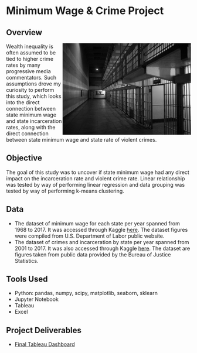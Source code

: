 # Minimum Wage & Crime Project


 ## Overview
<img align= "right" src= "https://github.com/tiltonneena/MinWage-CrimeProject/blob/main/prisonpic.jpg" width="350" height="250">
 Wealth inequality is often assumed to be tied to higher crime rates by many progressive media commentators. Such assumptions drove my curiosity to perform this study, which looks into the direct connection between state minimum wage and state incarceration rates, along with the direct connection between state minimum wage and state rate of violent crimes. 

 ## Objective
 The goal of this study was to uncover if state minimum wage had any direct impact on the incarceration rate and violent crime rate. Linear relationship was tested by way of performing linear regression and data grouping was tested by way of performing k-means clustering. 


 ## Data
 - The dataset of minimum wage for each state per year spanned from 1968 to 2017. It was accessed through Kaggle [here](https://www.kaggle.com/datasets/lislejoem/us-minimum-wage-by-state-from-1968-to-2017?resource=download). The dataset figures were compiled from U.S. Department of Labor public website. 
 - The dataset of crimes and incarceration by state per year spanned from 2001 to 2017. It was also accessed through Kaggle [here](https://www.kaggle.com/datasets/christophercorrea/prisoners-and-crime-in-united-states?select=ucr_by_state.csv). The dataset are figures taken from public data provided by the Bureau of Justice Statistics. 

 
 ## Tools Used
 - Python: pandas, numpy, scipy, matplotlib, seaborn, sklearn
 - Jupyter Notebook
 - Tableau
 - Excel
 
 ## Project Deliverables
 - [Final Tableau Dashboard](https://public.tableau.com/views/MinimumWageIncarcerationStudy/FinalStory?:language=en-US&publish=yes&:display_count=n&:origin=viz_share_link)
